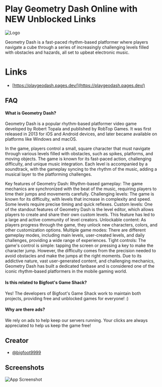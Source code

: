 # Play Geometry Dash Online with NEW Unblocked Links
![Logo](https://playgeodash.pages.dev/assets/images/blockposttextlogo.png)


Geometry Dash is a fast-paced rhythm-based platformer where players navigate a cube through a series of increasingly challenging levels filled with obstacles and hazards, all set to upbeat electronic music.

# Links

- [https://playgeodash.pages.dev/](https://playgeodash.pages.dev/)

## FAQ

#### What is Geometry Dash?

Geometry Dash is a popular rhythm-based platformer video game developed by Robert Topala and published by RobTop Games. It was first released in 2013 for iOS and Android devices, and later became available on platforms like Windows and macOS.

In the game, players control a small, square character that must navigate through various levels filled with obstacles, such as spikes, platforms, and moving objects. The game is known for its fast-paced action, challenging difficulty, and unique music integration. Each level is accompanied by a soundtrack, with the gameplay syncing to the rhythm of the music, adding a musical layer to the platforming challenges.

Key features of Geometry Dash:
Rhythm-based gameplay: The game mechanics are synchronized with the beat of the music, requiring players to time their jumps and movements carefully.
Challenging levels: The game is known for its difficulty, with levels that increase in complexity and speed. Some levels require precise timing and quick reflexes.
Custom levels: One of the standout features of Geometry Dash is the level editor, which allows players to create and share their own custom levels. This feature has led to a large and active community of level creators.
Unlockable content: As players progress through the game, they unlock new characters, colors, and other customization options.
Multiple game modes: There are different gameplay modes, including main levels, user-created levels, and daily challenges, providing a wide range of experiences.
Tight controls: The game's control is simple: tapping the screen or pressing a key to make the character jump. However, the difficulty comes from the precision needed to avoid obstacles and make the jumps at the right moments.
Due to its addictive nature, vast user-generated content, and challenging mechanics, Geometry Dash has built a dedicated fanbase and is considered one of the iconic rhythm-based platformers in the mobile gaming world.

#### Is this related to Bigfoot's Game Shack?

Yes! The developers of Bigfoot's Game Shack work to maintain both projects, providing free and unblocked games for everyone! :)

#### Why are there ads?

We rely on ads to help keep our servers running. Your clicks are always appreciated to help us keep the game free!

## Creator

- [@bigfoot9999](https://www.github.com/bigfoot9999)

## Screenshots

![App Screenshot](https://playslope.pages.dev/assets/images/1.jpg)
